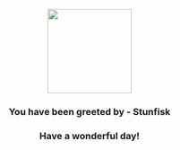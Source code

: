 <p align="center">
    <img src="https://raw.githubusercontent.com/PokeAPI/sprites/master/sprites/pokemon/618.png" width="150" height="150">
</p>
<h3 align="center">You have been greeted by - <b>Stunfisk</b></h3>
<h3 align="center">Have a wonderful day!</h3>
